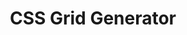 ---
layout : sparkle
title : "CSS Grid Generator"
summary : "Generate basic CSS Grid code to make dynamic layouts with this generator by Sarah Drasner."
visit : https://cssgrid-generator.netlify.com/
tags : ["design", "css"]
category : "generator"
---